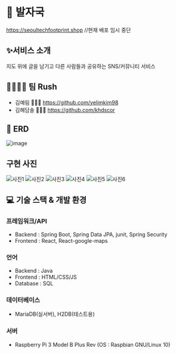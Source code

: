# 🐾 발자국
https://seoultechfootprint.shop //현재 배포 임시 중단



## ✨서비스 소개
지도 위에 글을 남기고 다른 사람들과 공유하는 SNS/커뮤니티 서비스



## 🤜🏻🤛🏻 팀 Rush
- 김예림 🙋🏻‍♀️ https://github.com/yelimkim98  
- 김해담솔 👨🏽‍✈️ https://github.com/khdscor  



## 🔰 ERD
![image](https://user-images.githubusercontent.com/45135492/221581372-657e42e5-5cd5-439f-99e5-eb2be5f5c513.png)



## 구현 사진 
![사진1](https://user-images.githubusercontent.com/45135492/221583966-f03173e2-75f8-4eef-be13-2c890318f45d.JPG)
![사진2](https://user-images.githubusercontent.com/45135492/221583978-e2be971b-a94e-4a7b-8c40-ec3dbffd12d0.JPG)
![사진3](https://user-images.githubusercontent.com/45135492/221583997-9b64f717-3706-4f42-98b3-ae18a3c36e0e.JPG)
![사진4](https://user-images.githubusercontent.com/45135492/221584022-1b9bc444-c4ff-4f7c-a4f3-551f1f020ca6.JPG)
![사진5](https://user-images.githubusercontent.com/45135492/221584039-01b1f03d-ed4f-4b80-bfcf-60a262190d9f.JPG)
![사진6](https://user-images.githubusercontent.com/45135492/221583939-7121418c-1c1b-45e7-bd98-778003de78bc.JPG)



## 💻 기술 스택 & 개발 환경
### 프레임워크/API
- Backend  : Spring Boot, Spring Data JPA, junit, Spring Security  
- Frontend : React, React-google-maps  
### 언어
- Backend : Java
- Frontend : HTML/CSS/JS
- Database : SQL
### 데이터베이스
- MariaDB(실서버), H2DB(테스트용)
### 서버
- Raspberry Pi 3 Model B Plus Rev (OS : Raspbian GNU/Linux 10)
